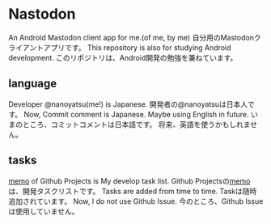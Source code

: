 # Nastodon
An Android Mastodon client app for me.(of me, by me)
自分用のMastodonクライアントアプリです。
This repository is also for studying Android development.
このリポジトリは、Android開発の勉強を兼ねています。

## language
Developer @nanoyatsu(me!) is Japanese.
開発者の@nanoyatsuは日本人です。
Now, Commit comment is Japanese. Maybe using English in future.
いまのところ、コミットコメントは日本語です。 将来、英語を使うかもしれません。

## tasks
[memo](https://github.com/nredjap/Nastodon/projects/1) of Github Projects is My develop task list.
Github Projectsの[memo](https://github.com/nredjap/Nastodon/projects/1)は、開発タスクリストです。
Tasks are added from time to time.
Taskは随時追加されています。
Now, I do not use Github Issue.
今のところ、Github Issueは使用していません。

